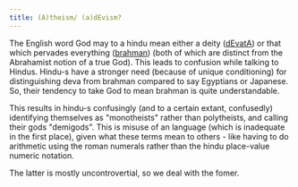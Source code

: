 ```yaml
---
title: (A)theism/ (a)dEvism?
---
```



The English word God may to a hindu mean either a deity ([dEvatA](http://en.wikipedia.org/wiki/Deva_%28Hinduism%29)) or that which pervades everything ([brahman](http://en.wikipedia.org/wiki/Brahman)) (both of which are distinct from the Abrahamist notion of a true God). This leads to confusion while talking to Hindus. Hindu-s have a stronger need (because of unique conditioning) for distinguishing deva from brahman compared to say Egyptians or Japanese. So, their tendency to take God to mean brahman is quite understandable.

This results in hindu-s confusingly (and to a certain extant, confusedly) identifying themselves as "monotheists" rather than polytheists, and calling their gods "demigods". This is misuse of an language (which is inadequate in the first place), given what these terms mean to others - like having to do arithmetic using the roman numerals rather than the hindu place-value numeric notation.

The latter is mostly uncontrovertial, so we deal with the fomer.  

